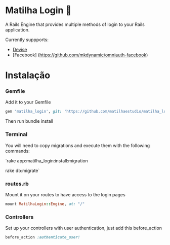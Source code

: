 # Matilha Login :wolf:
A Rails Engine that provides multiple methods of login to your Rails application.

Currently suppports:
 - [Devise](https://github.com/plataformatec/devise)
 - [Facebook] (https://github.com/mkdynamic/omniauth-facebook)

# Instalação
### Gemfile
Add it to your Gemfile
```ruby
gem 'matilha_login', git: 'https://github.com/matilhaestudio/matilha_login.git'
```
Then run bundle install

### Terminal
You will need to copy migrations and execute them with the following commands:

`rake app:matilha_login:install:migration

rake db:migrate`

### routes.rb
Mount it on your routes to have access to the login pages
```ruby
mount MatilhaLogin::Engine, at: "/"
```

### Controllers
Set up your controllers with user authentication, just add this before_action
```ruby
before_action :authenticate_user!
```
